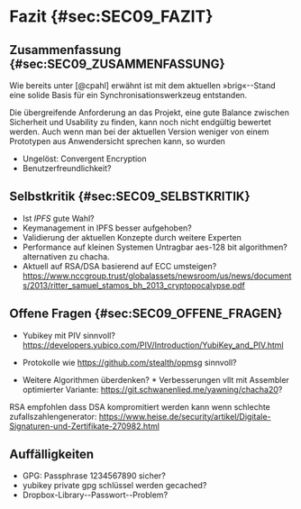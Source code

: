 # Fazit {#sec:SEC09_FAZIT}

## Zusammenfassung {#sec:SEC09_ZUSAMMENFASSUNG}

Wie bereits unter [@cpahl] erwähnt ist mit dem aktuellen »brig«--Stand eine
solide Basis für ein Synchronisationswerkzeug entstanden. 

Die übergreifende Anforderung an das Projekt, eine gute Balance zwischen
Sicherheit und Usability zu finden, kann noch nicht endgültig bewertet werden.
Auch wenn man bei der aktuellen Version weniger von einem Prototypen aus Anwendersicht sprechen kann, so wurden 



* Ungelöst: Convergent Encryption
* Benutzerfreundlichkeit?

## Selbstkritik {#sec:SEC09_SELBSTKRITIK}

* Ist *IPFS* gute Wahl?
* Keymanagement in IPFS besser aufgehoben?
* Validierung der aktuellen Konzepte durch weitere Experten
* Performance auf kleinen Systemen Untragbar  aes-128 bit algorithmen?  alternativen zu chacha.
* Aktuell auf RSA/DSA basierend auf ECC umsteigen?
https://www.nccgroup.trust/globalassets/newsroom/us/news/documents/2013/ritter_samuel_stamos_bh_2013_cryptopocalypse.pdf


## Offene Fragen {#sec:SEC09_OFFENE_FRAGEN}

* Yubikey mit PIV sinnvoll? <https://developers.yubico.com/PIV/Introduction/YubiKey_and_PIV.html>
* Protokolle wie https://github.com/stealth/opmsg sinnvoll?

* Weitere Algorithmen überdenken? * Verbesserungen vllt mit Assembler
optimierter Variante: <https://git.schwanenlied.me/yawning/chacha20>? 

RSA empfohlen dass DSA kompromitiert werden kann wenn schlechte
zufallszahlengenerator:
<https://www.heise.de/security/artikel/Digitale-Signaturen-und-Zertifikate-270982.html>

## Auffälligkeiten 

* GPG: Passphrase 1234567890 sicher?
* yubikey private gpg schlüssel werden gecached?
* Dropbox-Library--Passwort--Problem?

